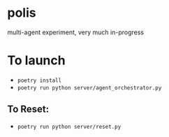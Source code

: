 # polis
multi-agent experiment, very much in-progress


# To launch
* `poetry install`
* `poetry run python server/agent_orchestrator.py`

## To Reset:
* `poetry run python server/reset.py`
